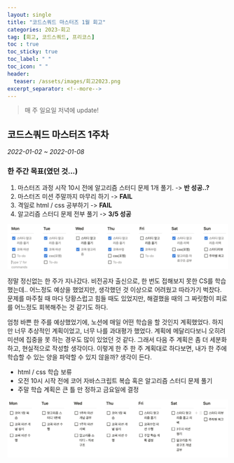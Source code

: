 ```yaml
---
layout: single
title: "코드스쿼드 마스터즈 1월 회고"
categories: 2023-회고
tag: [회고, 코드스쿼드, 프리코스]
toc : true
toc_sticky: true
toc_label: " "
toc_icon: " " 
header:
  teaser: /assets/images/회고2023.png
excerpt_separator: <!--more-->
---
```


> 매 주 일요일 저녁에 update!

## 코드스쿼드 마스터즈 1주차

*2022-01-02 ~ 2022-01-08*

### 한 주간 목표(였던 것...)

1. 마스터즈 과정 시작 10시 전에 알고리즘 스터디 문제 1개 풀기. -> **반 성공..?**
2. 마스터즈 미션 주말까지 마무리 하기 -> **FAIL**
3. 격일로 html / css 공부하기 -> **FAIL**
4. 알고리즘 스터디 문제 전부 풀기 -> **3/5 성공**

![1월 1주차](https://github.com/sjuhan123/TIL/blob/master/assets/images/1%EC%9B%941%EC%A3%BC%EC%B0%A8.png?raw=true)

정말 정신없는 한 주가 지나갔다. 비전공자 출신으로, 한 번도 접해보지 못한 CS를 학습했는데.. 어느정도 예상을 했었지만, 생각했던 것 이상으로 어려웠고 따라가기 벅찼다. 문제를 마주칠 때 마다 당황스럽고 힘들 때도 있었지만, 해결했을 때의 그 짜릿함이 피로를 어느정도 회복해주는 것 같기도 하다.
  
엄청 바쁜 한 주를 예상했었기에, 노션에 매일 어떤 학습을 할 것인지 계획했었다. 하지만 너무 추상적인 계획이었고, 너무 나를 과대평가 했었다. 계획에 메달리다보니 오히려 미션에 집중을 못 하는 경우도 많이 있었던 것 같다. 그래서 다음 주 계획은 좀 더 세분화하고, 현실적으로 작성할 생각이다. 이렇게 한 주 한 주 계획대로 하다보면, 내가 한 주에 학습할 수 있는 양을 파악할 수 있지 않을까? 생각이 든다.  

- html / css 학습 보류
- 오전 10시 시작 전에 코어 자바스크립트 복습 혹은 알고리즘 스터디 문제 풀기
- 주말 학습 계획은 큰 틀 만 정하고 금요일에 결정

![1월 2주차 목표](https://github.com/sjuhan123/TIL/blob/master/assets/images/1%EC%9B%942%EC%A3%BC%EC%B0%A8%EB%AA%A9%ED%91%9C.png?raw=true)






<!--more-->